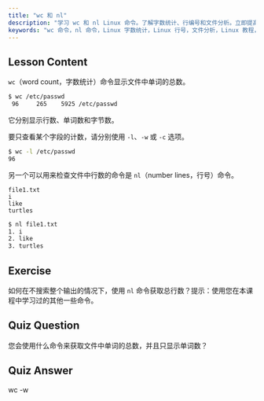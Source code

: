 ```yaml
---
title: "wc 和 nl"
description: "学习 wc 和 nl Linux 命令。了解字数统计、行编号和文件分析。立即提高您的 Linux 命令行技能！"
keywords: "wc 命令，nl 命令，Linux 字数统计，Linux 行号，文件分析，Linux 教程，Linux 初学者，Linux 指南"
---
```


## Lesson Content

`wc`（word count，字数统计）命令显示文件中单词的总数。

```bash
$ wc /etc/passwd
 96     265    5925 /etc/passwd
```

它分别显示行数、单词数和字节数。

要只查看某个字段的计数，请分别使用 `-l`、`-w` 或 `-c` 选项。

```bash
$ wc -l /etc/passwd
96
```

另一个可以用来检查文件中行数的命令是 `nl`（number lines，行号）命令。

```plaintext
file1.txt
i
like
turtles
```

```bash
$ nl file1.txt
1. i
2. like
3. turtles
```

## Exercise

如何在不搜索整个输出的情况下，使用 `nl` 命令获取总行数？提示：使用您在本课程中学习过的其他一些命令。

## Quiz Question

您会使用什么命令来获取文件中单词的总数，并且只显示单词数？

## Quiz Answer

wc -w
